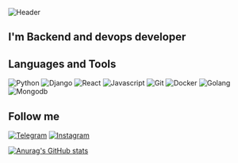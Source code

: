 ![Header](https://github.com/m-zagornyak/Postal5/blob/main/assets/gitz.png)

## I'm Backend and devops developer


## Languages and Tools
![Python](https://img.shields.io/badge/Python-090909?style-for-badge&logo=Python&logoColor=254768)
![Django](https://img.shields.io/badge/Django-090909?style-for-badge&logo=Django&logoColor=25476)
![React](https://img.shields.io/badge/React-090909?style-for-badge&logo=React&logoColor=25476)
![Javascript](https://img.shields.io/badge/Javascript-090909?style-for-badge&logo=JavaScript&logoColor=25476)
![Git](https://img.shields.io/badge/Git-090909?style-for-badge&logo=Git&logoColor=25476)
![Docker](https://img.shields.io/badge/Docker-090909?style-for-badge&logo=Docker&logoColor=25476)
![Golang](https://img.shields.io/badge/Golang-090909?style-for-badge&logo=Go&logoColor=25476)
![Mongodb](https://img.shields.io/badge/Mongodb-090909?style-for-badge&logo=Mongodb&logoColor=25476)

## Follow me
[![Telegram](https://img.shields.io/badge/Telegram-090909?style-for-badge&logo=Telegram&logoColor=25476)](https://t.me/m_zagornyak)
[![Instagram](https://img.shields.io/badge/Instagram-090909?style-for-badge&logo=Instagram&logoColor=25476)](https://instagram.com/m_zagornyak?igshid=YmMyMTA2M2Y=)

[![Anurag's GitHub stats](https://github-readme-stats.vercel.app/api?username=m-zagornyak&show_icons=true&theme=gruvbox)](https://github.com/anuraghazra/github-readme-stats)
